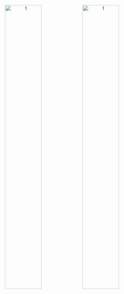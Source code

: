 <p align="center">
  <img src="/figures/0 lres_anim.gif" alt="1" width="48%">
  <img src="/figures/africa_europe_vid.gif" alt="1" width="48%">
</p>